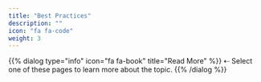 ```yaml
---
title: "Best Practices"
description: ""
icon: "fa fa-code"
weight: 3
---
```

{{% dialog type="info" icon="fa fa-book" title="Read More" %}}
⇠ Select one of these pages to learn more about the topic.
{{% /dialog %}}
